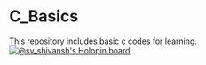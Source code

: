 # C_Basics
This repository includes basic c codes for learning. 
[![@sv_shivansh's Holopin board](https://holopin.io/api/user/board?user=sv_shivansh)](https://holopin.io/@sv_shivansh)
